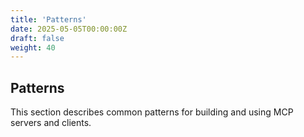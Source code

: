 ```yaml
---
title: 'Patterns'
date: 2025-05-05T00:00:00Z
draft: false
weight: 40
---
```


## Patterns

This section describes common patterns for building and using MCP servers and clients.
